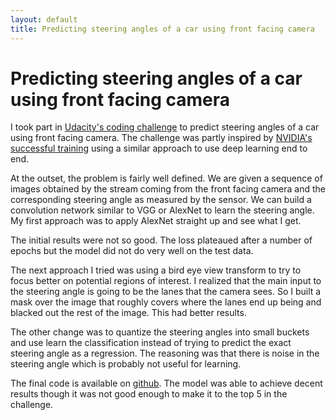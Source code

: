 ```yaml
---
layout: default
title: Predicting steering angles of a car using front facing camera
---
```


# Predicting steering angles of a car using front facing camera

I took part in [Udacity's coding challenge](https://medium.com/udacity/challenge-2-using-deep-learning-to-predict-steering-angles-f42004a36ff3) to predict steering angles of a car using front facing camera. The challenge was partly inspired by [NVIDIA's successful training](https://devblogs.nvidia.com/parallelforall/deep-learning-self-driving-cars/) using a similar approach to use deep learning end to end.

At the outset, the problem is fairly well defined. We are given a sequence of images obtained by the stream coming from the front facing camera and the corresponding steering angle as measured by the sensor. We can build a convolution network similar to VGG or AlexNet to learn the steering angle. My first approach was to apply AlexNet straight up and see what I get.

The initial results were not so good. The loss plateaued after a number of epochs but the model did not do very well on the test data.

The next approach I tried was using a bird eye view transform to try to focus better on potential regions of interest. I realized that the main input to the steering angle is going to be the lanes that the camera sees. So I built a mask over the image that roughly covers where the lanes end up being and blacked out the rest of the image. This had better results.

The other change was to quantize the steering angles into small buckets and use learn the classification instead of trying to predict the exact steering angle as a regression. The reasoning was that there is noise in the steering angle which is probably not useful for learning.

The final code is available on [github](https://github.com/abhayv/self_driving_udacity_challenge2). The model was able to achieve decent results though it was not good enough to make it to the top 5 in the challenge.

